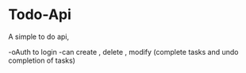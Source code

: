 # Todo-Api
A simple to do api, 

-oAuth to login
-can create , delete , modify (complete tasks and undo completion of tasks)
